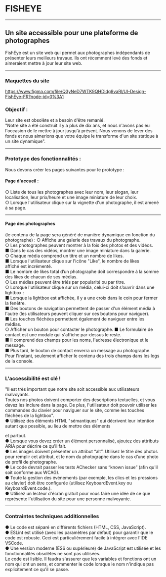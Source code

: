 # FISHEYE
***
## Un site accessible pour une plateforme de photographes
FishEye est un site web qui permet aux photographes indépendants de présenter leurs meilleurs travaux. Ils ont récemment levé des fonds et aimeraient mettre à jour leur site web. 

***
### Maquettes du site 
https://www.figma.com/file/Q3yNeD7WTK9QHDldg9vaRl/UI-Design-FishEye-FR?node-id=0%3A1

### Objectif :
Leur site est obsolète et a besoin d'être remanié.<br>
"Notre site a été construit il y a plus de dix ans, et nous n'avons pas eu l'occasion de
le mettre à jour jusqu'à présent. Nous venons de lever des fonds et nous aimerions
que votre équipe le transforme d'un site statique à un site dynamique".

***
### Prototype des fonctionnalités :
Nous devons créer les pages suivantes pour le prototype :
####  Page d'accueil :
○ Liste de tous les photographes avec leur nom, leur slogan, leur
localisation, leur prix/heure et une image miniature de leur choix.<br>
○ Lorsque l'utilisateur clique sur la vignette d'un photographe, il est
amené à sa page.
***
#### Page des photographes 
(le contenu de la page sera généré de manière dynamique en fonction du photographe) :
○ Affiche une galerie des travaux du photographe.<br>
○ Les photographes peuvent montrer à la fois des photos et des vidéos.<br>
■ Dans le cas des vidéos, montrer une image miniature dans la
galerie.<br>
○ Chaque média comprend un titre et un nombre de likes.<br>
■ Lorsque l'utilisateur clique sur l'icône "Like", le nombre de likes<br>
affiché est incrémenté.<br>
■ Le nombre de likes total d’un photographe doit correspondre à la
somme des likes de chacun de ses médias.<br>
○ Les médias peuvent être triés par popularité ou par titre.<br>
○ Lorsque l'utilisateur clique sur un média, celui-ci doit s’ouvrir dans une
lightbox :<br>
■ Lorsque la lightbox est affichée, il y a une croix dans le coin pour
fermer la fenêtre.<br>
■ Des boutons de navigation permettent de passer d'un élément
média à l'autre (les utilisateurs peuvent cliquer sur ces boutons
pour naviguer).<br>
■ Les touches fléchées permettent également de naviguer entre
les médias.<br>
○ Afficher un bouton pour contacter le photographe.
■ Le formulaire de contact est une modale qui s'affiche par-dessus
le reste.<br>
■ Il comprend des champs pour les noms, l'adresse électronique et
le message.<br>
■ Plus tard, le bouton de contact enverra un message au
photographe. Pour l'instant, seulement afficher le contenu des
trois champs dans les logs de la console.<br>
***
### L'accessibilité est clé !
"Il est très important que notre site soit accessible aux utilisateurs malvoyants.<br>
Toutes nos photos doivent comporter des descriptions textuelles, et vous devez les
inclure dans la page. De plus, l'utilisateur doit pouvoir utiliser les commandes du
clavier pour naviguer sur le site, comme les touches fléchées de la lightbox".<br>
● Utilisez des éléments HTML "sémantiques" qui décrivent leur intention autant
que possible, au lieu de mettre des éléments <div> et <span> partout.<br>
● Lorsque vous devez créer un élément personnalisé, ajoutez des attributs ARIA
pour décrire ce qu'il fait.<br>
● Les images doivent présenter un attribut “alt”. Utilisez le titre des photos pour
remplir cet attribut, et le nom du photographe dans le cas d’une photo de
profil de photographe.<br>
● Le code devrait passer les tests AChecker sans “known issue” (afin qu'il soit
conforme aux WCAG).<br>
● Toute la gestion des événements (par exemple, les clics et les pressions au
clavier) doit être configurée (utilisez KeyboardEvent.key ou
KeyboardEvent.code.).<br>
● Utilisez un lecteur d'écran gratuit pour vous faire une idée de ce que
représente l'utilisation du site pour une personne malvoyante.<br>
***
### Contraintes techniques additionnelles
● Le code est séparé en différents fichiers (HTML, CSS, JavaScript).<br>
● ESLint est utilisé (avec les paramètres par défaut) pour garantir que le
code est robuste. Ceci est particulièrement facile à intégrer avec l'IDE
VSCode.<br>
● Une version moderne (ES6 ou supérieure) de JavaScript est utilisée et
les fonctionnalités obsolètes ne sont pas utilisées.<br>
Le code est lisible. Il faudra s'assurer que les variables et fonctions ont
un nom qui ont un sens, et commenter le code lorsque le nom
n'indique pas explicitement ce qu'il se passe.<br>